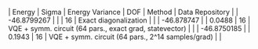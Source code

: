 | Energy      | Sigma   | Energy Variance   | DOF | Method                                                       | Data Repository |
| -46.8799267 |         |                   | 16  | Exact diagonalization                                        |                 |
| -46.878747 |         | 0.0488            | 16  | VQE + symm. circuit (64 pars., exact grad, statevector)      |                 |
| -46.8750185 |         | 0.1943            | 16  | VQE + symm. circuit (64 pars., 2^14 samples/grad)            |                 |
